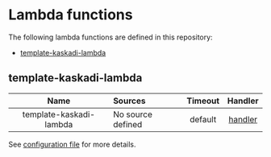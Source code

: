 # Lambda functions

The following lambda functions are defined in this repository:
- [template-kaskadi-lambda](#template-kaskadi-lambda)

## template-kaskadi-lambda <a name="template-kaskadi-lambda"></a>

|           Name          | Sources           | Timeout |                 Handler                 |
| :---------------------: | :---------------- | :-----: | :-------------------------------------: |
| template-kaskadi-lambda | No source defined | default | [handler](./template-kaskadi-lambda.js) |

See [configuration file](./serverless.yml) for more details.